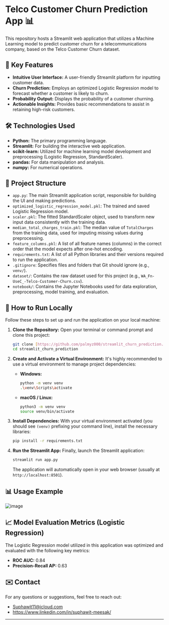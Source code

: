# Telco Customer Churn Prediction App 📊

This repository hosts a Streamlit web application that utilizes a Machine Learning model to predict customer churn for a telecommunications company, based on the Telco Customer Churn dataset.

## 🌟 Key Features

* **Intuitive User Interface:** A user-friendly Streamlit platform for inputting customer data.
* **Churn Prediction:** Employs an optimized Logistic Regression model to forecast whether a customer is likely to churn.
* **Probability Output:** Displays the probability of a customer churning.
* **Actionable Insights:** Provides basic recommendations to assist in retaining high-risk customers.

## 🛠️ Technologies Used

* **Python:** The primary programming language.
* **Streamlit:** For building the interactive web application.
* **scikit-learn:** Utilized for machine learning model development and preprocessing (Logistic Regression, StandardScaler).
* **pandas:** For data manipulation and analysis.
* **numpy:** For numerical operations.

## 📁 Project Structure

* `app.py`: The main Streamlit application script, responsible for building the UI and making predictions.
* `optimized_logistic_regression_model.pkl`: The trained and saved Logistic Regression model.
* `scaler.pkl`: The fitted StandardScaler object, used to transform new input data consistently with the training data.
* `median_total_charges_train.pkl`: The median value of `TotalCharges` from the training data, used for imputing missing values during preprocessing.
* `feature_columns.pkl`: A list of all feature names (columns) in the correct order that the model expects after one-hot encoding.
* `requirements.txt`: A list of all Python libraries and their versions required to run the application.
* `.gitignore`: Specifies files and folders that Git should ignore (e.g., `venv/`).
* `dataset/`: Contains the raw dataset used for this project (e.g., `WA_Fn-UseC_-Telco-Customer-Churn.csv`).
* `notebook/`: Contains the Jupyter Notebooks used for data exploration, preprocessing, model training, and evaluation.

## 🚀 How to Run Locally

Follow these steps to set up and run the application on your local machine:

1.  **Clone the Repository:**
    Open your terminal or command prompt and clone this project:
    ```bash
    git clone [https://github.com/palmyz000/streamlit_churn_prediction.git](https://github.com/palmyz000/streamlit_churn_prediction.git)
    cd streamlit_churn_prediction
    ```

2.  **Create and Activate a Virtual Environment:**
    It's highly recommended to use a virtual environment to manage project dependencies:
    * **Windows:**
        ```bash
        python -m venv venv
        .\venv\Scripts\activate
        ```
    * **macOS / Linux:**
        ```bash
        python3 -m venv venv
        source venv/bin/activate
        ```

3.  **Install Dependencies:**
    With your virtual environment activated (you should see `(venv)` prefixing your command line), install the necessary libraries:
    ```bash
    pip install -r requirements.txt
    ```

4.  **Run the Streamlit App:**
    Finally, launch the Streamlit application:
    ```bash
    streamlit run app.py
    ```
    The application will automatically open in your web browser (usually at `http://localhost:8501`).

## 📊 Usage Example


![image](https://github.com/user-attachments/assets/1a5f5a49-4d3b-4c9a-9a81-c1725e930da7)

## 📈 Model Evaluation Metrics (Logistic Regression)

The Logistic Regression model utilized in this application was optimized and evaluated with the following key metrics:

* **ROC AUC:** 0.84
* **Precision-Recall AP:** 0.63
  
## ✉️ Contact

For any questions or suggestions, feel free to reach out:
* Suphawit11@icloud.com
* https://www.linkedin.com/in/suphawit-meesak/

---
